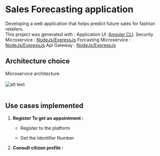 # Sales Forecasting application
Developing a web application that helps predict future sales for fashion retailers.<br/>
This project was generated with :
   Application UI :[Angular CLI](https://github.com/angular/angular-cli).
   Security Microservice : [NodeJs/ExpressJs](https://nodejs.org/en/)
   Forcasting Microservice : [NodeJs/ExpressJs](https://nodejs.org/en/)
   Api Gateway : [NodeJs/ExpressJs](https://nodejs.org/en/)

## Architecture choice
Microservice architecture.
<br/><br/>
![alt text](images/)<br/><br/>

## Use cases implemented 
 <ol>
 <li><b>Register To get an appointment :</b> <br/>
 
   * Register to the platform 
  
   
   
   * Get the Identifier Number 
   


 </li>
 <li><b>Consult citizen profile : </b><br/>
  </li>
  </ol>
